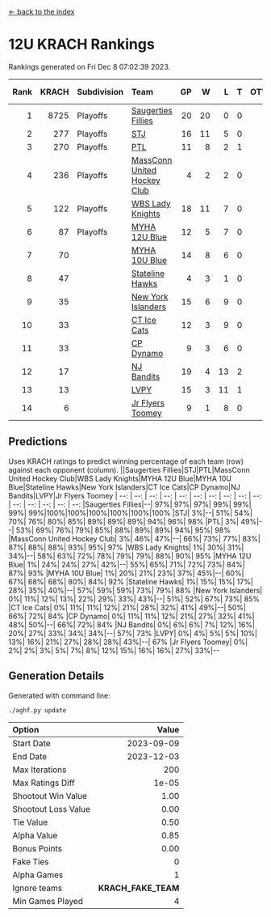 [<- back to the index](readme.md)
# 12U KRACH Rankings
Rankings generated on Fri Dec  8 07:02:39 2023.

Rank|KRACH|Subdivision|Team|GP|W|L|T|OTW|OTL|SoS|Exp Wins|Win Diff
---:|---:|:---|:---|---:|---:|---:|---:|---:|---:|---:|---:|---:
1|8725|Playoffs|[Saugerties Fillies](https://gamesheetstats.com/seasons/3663/teams/140805/schedule)|20|20|0|0|0|0|77|20.8|-0.0
2|277|Playoffs|[STJ](https://gamesheetstats.com/seasons/3663/teams/140800/schedule)|16|11|5|0|1|0|1109|11.9|0.0
3|270|Playoffs|[PTL](https://gamesheetstats.com/seasons/3663/teams/140798/schedule)|11|8|2|1|0|1|94|9.4|0.0
4|236|Playoffs|[MassConn United Hockey Club](https://gamesheetstats.com/seasons/3663/teams/140797/schedule)|4|2|2|0|1|0|1843|2.9|0.0
5|122|Playoffs|[WBS Lady Knights](https://gamesheetstats.com/seasons/3663/teams/140808/schedule)|18|11|7|0|0|0|1445|11.9|0.0
6|87|Playoffs|[MYHA 12U Blue](https://gamesheetstats.com/seasons/3663/teams/140799/schedule)|12|5|7|0|0|1|810|5.9|0.0
7|70||[MYHA 10U Blue](https://gamesheetstats.com/seasons/3663/teams/140806/schedule)|14|8|6|0|0|1|648|8.9|0.0
8|47||[Stateline Hawks](https://gamesheetstats.com/seasons/3663/teams/174606/schedule)|4|3|1|0|0|1|16|3.9|0.0
9|35||[New York Islanders](https://gamesheetstats.com/seasons/3663/teams/140809/schedule)|15|6|9|0|2|0|1144|6.9|0.0
10|33||[CT Ice Cats](https://gamesheetstats.com/seasons/3663/teams/140801/schedule)|12|3|9|0|1|1|1438|3.9|0.0
11|33||[CP Dynamo](https://gamesheetstats.com/seasons/3663/teams/140802/schedule)|9|3|6|0|0|1|1799|3.9|0.0
12|17||[NJ Bandits](https://gamesheetstats.com/seasons/3663/teams/140807/schedule)|19|4|13|2|1|1|1792|5.9|0.0
13|13||[LVPY](https://gamesheetstats.com/seasons/3663/teams/140804/schedule)|15|3|11|1|2|0|634|4.4|0.0
14|6||[Jr Flyers Toomey](https://gamesheetstats.com/seasons/3663/teams/140803/schedule)|9|1|8|0|0|1|60|1.9|0.0

## Predictions
Uses KRACH ratings to predict winning percentage of each team (row) against each opponent (column).
||Saugerties Fillies|STJ|PTL|MassConn United Hockey Club|WBS Lady Knights|MYHA 12U Blue|MYHA 10U Blue|Stateline Hawks|New York Islanders|CT Ice Cats|CP Dynamo|NJ Bandits|LVPY|Jr Flyers Toomey
| --: | --: | --: | --: | --: | --: | --: | --: | --: | --: | --: | --: | --: | --: | --: 
|Saugerties Fillies|--| 97%| 97%| 97%| 99%| 99%| 99%| 99%|100%|100%|100%|100%|100%|100%
|STJ|  3%|--| 51%| 54%| 70%| 76%| 80%| 85%| 89%| 89%| 89%| 94%| 96%| 98%
|PTL|  3%| 49%|--| 53%| 69%| 76%| 79%| 85%| 88%| 89%| 89%| 94%| 95%| 98%
|MassConn United Hockey Club|  3%| 46%| 47%|--| 66%| 73%| 77%| 83%| 87%| 88%| 88%| 93%| 95%| 97%
|WBS Lady Knights|  1%| 30%| 31%| 34%|--| 58%| 63%| 72%| 78%| 79%| 79%| 88%| 90%| 95%
|MYHA 12U Blue|  1%| 24%| 24%| 27%| 42%|--| 55%| 65%| 71%| 72%| 73%| 84%| 87%| 93%
|MYHA 10U Blue|  1%| 20%| 21%| 23%| 37%| 45%|--| 60%| 67%| 68%| 68%| 80%| 84%| 92%
|Stateline Hawks|  1%| 15%| 15%| 17%| 28%| 35%| 40%|--| 57%| 59%| 59%| 73%| 79%| 88%
|New York Islanders|  0%| 11%| 12%| 13%| 22%| 29%| 33%| 43%|--| 51%| 52%| 67%| 73%| 85%
|CT Ice Cats|  0%| 11%| 11%| 12%| 21%| 28%| 32%| 41%| 49%|--| 50%| 66%| 72%| 84%
|CP Dynamo|  0%| 11%| 11%| 12%| 21%| 27%| 32%| 41%| 48%| 50%|--| 66%| 72%| 84%
|NJ Bandits|  0%|  6%|  6%|  7%| 12%| 16%| 20%| 27%| 33%| 34%| 34%|--| 57%| 73%
|LVPY|  0%|  4%|  5%|  5%| 10%| 13%| 16%| 21%| 27%| 28%| 28%| 43%|--| 67%
|Jr Flyers Toomey|  0%|  2%|  2%|  3%|  5%|  7%|  8%| 12%| 15%| 16%| 16%| 27%| 33%|--

## Generation Details

Generated with command line:
```
./aghf.py update
```

| Option | Value |
| :----- | ----: |
| Start Date | 2023-09-09 |
| End Date | 2023-12-03 |
| Max Iterations | 200 |
| Max Ratings Diff | 1e-05 |
| Shootout Win Value | 1.00 |
| Shootout Loss Value | 0.00 |
| Tie Value | 0.50 |
| Alpha Value | 0.85 |
| Bonus Points | 0.00 |
| Fake Ties | 0 |
| Alpha Games | 1 |
| Ignore teams | __KRACH_FAKE_TEAM__ |
| Min Games Played | 4 |

